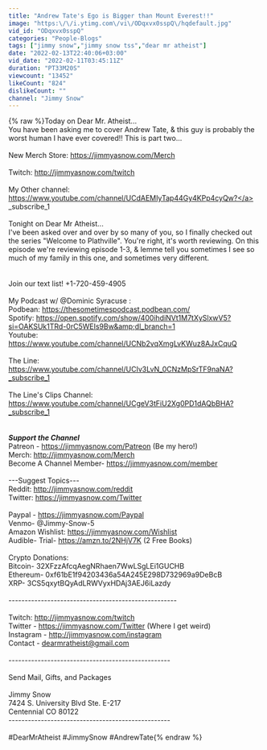 ```yaml
---
title: "Andrew Tate's Ego is Bigger than Mount Everest!!"
image: "https:\/\/i.ytimg.com\/vi\/ODqxvx0sspQ\/hqdefault.jpg"
vid_id: "ODqxvx0sspQ"
categories: "People-Blogs"
tags: ["jimmy snow","jimmy snow tss","dear mr atheist"]
date: "2022-02-13T22:40:06+03:00"
vid_date: "2022-02-11T03:45:11Z"
duration: "PT33M20S"
viewcount: "13452"
likeCount: "824"
dislikeCount: ""
channel: "Jimmy Snow"
---
```

{% raw %}Today on Dear Mr. Atheist...<br />You have been asking me to cover Andrew Tate, &amp; this guy is probably the worst human I have ever covered!! This is part two...<br /><br />New Merch Store: <a rel="nofollow" target="blank" href="https://jimmyasnow.com/Merch">https://jimmyasnow.com/Merch</a><br /><br />Twitch: <a rel="nofollow" target="blank" href="http://jimmyasnow.com/twitch">http://jimmyasnow.com/twitch</a><br /><br />My Other channel: <a rel="nofollow" target="blank" href="https://www.youtube.com/channel/UCdAEMIyTap44Gy4KPp4cyQw?">https://www.youtube.com/channel/UCdAEMIyTap44Gy4KPp4cyQw?</a><br />_subscribe_1<br /><br />Tonight on Dear Mr Atheist...<br />I've been asked over and over by so many of you, so I finally checked out the series &quot;Welcome to Plathville&quot;. You're right, it's worth reviewing. On this episode we're reviewing episode 1-3, &amp; lemme tell you sometimes I see so much of my family in this one, and sometimes very different. <br /> <br /> <br />Join our text list! +1-720-459-4905<br /><br />My Podcast w/  @Dominic Syracuse  : <br />Podbean: <a rel="nofollow" target="blank" href="https://thesometimespodcast.podbean.com/">https://thesometimespodcast.podbean.com/</a><br />Spotify: <a rel="nofollow" target="blank" href="https://open.spotify.com/show/400ihdiNVt1M7tXySlxwV5?si=OAKSUk1TRd-0rC5WEIs9Bw&amp;dl_branch=1">https://open.spotify.com/show/400ihdiNVt1M7tXySlxwV5?si=OAKSUk1TRd-0rC5WEIs9Bw&amp;dl_branch=1</a><br />Youtube: <a rel="nofollow" target="blank" href="https://www.youtube.com/channel/UCNb2vqXmgLvKWuz8AJxCquQ">https://www.youtube.com/channel/UCNb2vqXmgLvKWuz8AJxCquQ</a><br /><br />The Line: <br /><a rel="nofollow" target="blank" href="https://www.youtube.com/channel/UCIv3LvN_0CNzMpSrTF9naNA?_subscribe_1">https://www.youtube.com/channel/UCIv3LvN_0CNzMpSrTF9naNA?_subscribe_1</a><br /><br />The Line's Clips Channel:<br /><a rel="nofollow" target="blank" href="https://www.youtube.com/channel/UCgeV3tFiU2Xg0PD1dAQbBHA?_subscribe_1">https://www.youtube.com/channel/UCgeV3tFiU2Xg0PD1dAQbBHA?_subscribe_1</a><br /><br /><br />***Support the Channel***<br />Patreon - <a rel="nofollow" target="blank" href="https://jimmyasnow.com/Patreon">https://jimmyasnow.com/Patreon</a> (Be my hero!)<br />Merch: <a rel="nofollow" target="blank" href="http://jimmyasnow.com/Merch">http://jimmyasnow.com/Merch</a><br />Become A Channel Member- <a rel="nofollow" target="blank" href="https://jimmyasnow.com/member">https://jimmyasnow.com/member</a><br /><br />---Suggest Topics---<br />Reddit: <a rel="nofollow" target="blank" href="http://jimmyasnow.com/reddit">http://jimmyasnow.com/reddit</a><br />Twitter: <a rel="nofollow" target="blank" href="https://jimmyasnow.com/Twitter">https://jimmyasnow.com/Twitter</a><br /><br />Paypal - <a rel="nofollow" target="blank" href="https://jimmyasnow.com/Paypal">https://jimmyasnow.com/Paypal</a><br />Venmo- @Jimmy-Snow-5<br />Amazon Wishlist: <a rel="nofollow" target="blank" href="https://jimmyasnow.com/Wishlist">https://jimmyasnow.com/Wishlist</a><br />Audible- Trial- <a rel="nofollow" target="blank" href="https://amzn.to/2NHjV7K">https://amzn.to/2NHjV7K</a> (2 Free Books)<br /><br />Crypto Donations:<br />Bitcoin-  32XFzzAfcqAegNRhaen7WwLSgLEi1GUCHB<br />Ethereum- 0xf61bE1f94203436a54A245E298D732969a9DeBcB <br />XRP- 3CS5qxytBQyAdLRWVyxHDAj3AEJ6iLazdy<br /><br />----------------------------------------------------<br /><br />Twitch: <a rel="nofollow" target="blank" href="http://jimmyasnow.com/twitch">http://jimmyasnow.com/twitch</a><br />Twitter - <a rel="nofollow" target="blank" href="https://jimmyasnow.com/Twitter">https://jimmyasnow.com/Twitter</a> (Where I get weird)<br />Instagram - <a rel="nofollow" target="blank" href="http://jimmyasnow.com/instagram">http://jimmyasnow.com/instagram</a><br />Contact - dearmratheist@gmail.com<br /><br />--------------------------------------------------<br /><br />Send Mail, Gifts, and Packages<br /><br />Jimmy Snow<br />7424 S. University Blvd Ste. E-217<br />Centennial CO 80122<br />--------------------------------------------------<br /><br />#DearMrAtheist #JimmySnow #AndrewTate{% endraw %}
